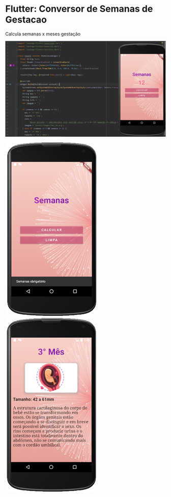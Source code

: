 # Flutter: Conversor de Semanas de Gestacao

Calcula semanas x meses gestação


![](/assets/images/print01.PNG)

![](/assets/images/print03.PNG)                   
![](/assets/images/print02.PNG)
